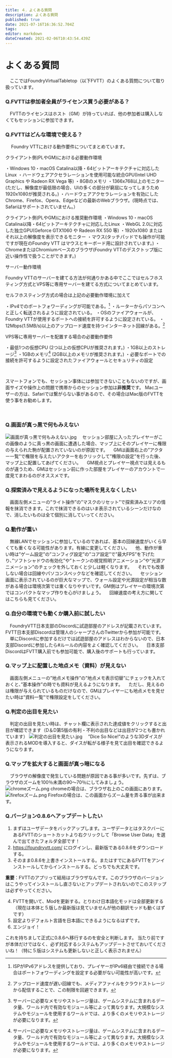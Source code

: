 ```yaml
---
title: ４．よくある質問
description: よくある質問
published: true
date: 2021-07-16T16:36:52.704Z
tags: 
editor: markdown
dateCreated: 2021-02-06T10:43:54.439Z
---
```


# よくある質問
　ここではFoundryVirtualTabletop（以下FVTT）のよくある質問について取り扱っています。

### Q.FVTTは参加者全員がライセンス買う必要がある？
　FVTTのライセンスはホスト（GM）が持っていれば、他の参加者は購入しなくてもセッションに参加できます。
 <br />
### Q.FVTTはどんな環境で使える？
　
 Foundry VTTにおける動作要件についてまとめています。

クライアント側(PLやGM)における必要動作環境

・Windows 10・macOS Catalina以降・64ビットアーキテクチャに対応したLinux
・ハードウェアアクセラレーションを使用可能な統合GPU(Intel UHD Graphics や Radeon RX Vega 等)
・8GBのメモリ
・1366x768以上のモニター (ただし、解像度が最低限の場合、UIの多くの部分が窮屈になってしまうため1920x1080が推奨される。)
・ハードウェアアクセラレーションを有効にしたChrome、Firefox、Opera、Edgeなどの最新のWebブラウザ。(現時点では、Safariはサポートされていません。）

クライアント側(PLやGM)における推奨動作環境
・Windows 10・macOS Catalina以降・64ビットアーキテクチャに対応したLinux
・WebGL 2.0に対応した独立GPU(Geforce GTX1060 や Radeon RX 550 等)
・1920x1080 またはそれ以上の解像度を表示できるモニター
・マウス(タッチパッドでも操作が可能ですが現在のFoundry VTT はマウスとキーボード用に設計されています。)
・ChromeまたはChromiumベースのブラウザ(Foundry VTTのデスクトップ版に近い操作性で扱うことができます。)

サーバー動作環境

Foundry VTTのサーバーを建てる方法が何通りかある中でここではセルフホスティング方式とVPS等に専用サーバーを建てる方式についてまとめています。

セルフホスティング方式の場合は上記の必要動作環境に加えて

・IPv4でのポートフォワーディングが可能である。[^1]
・ルーターからパソコンへと正しく転送されるように設定されている。
・OSのファイアウォールが、Foundry VTTが使用するポートへの接続を許可するように設定されている。
・12Mbps(1.5MB/s)以上のアップロード速度を持つインターネット回線がある。[^2]


[^1]:ISPがIPv6アドレスを提供しており、プレイヤーがIPv6経由で接続できる場合はポートフォワーディングを設定する必要がない可能性が高いです。

[^2]:アップロード速度が遅い回線でも、メディアファイルをクラウドストレージから配信することで、この制限を回避できます。


VPS等に専用サーバーを配置する場合の必要動作要件

・最低1つの仮想CPU (2つ以上の仮想CPUが推奨されます。)
・1GB以上のストレージ[^3]
・1GBのメモリ[^3] (2GB以上のメモリが推奨されます。)
・必要なポートでの接続を許可するように設定されたファイアウォールとセキュリティの設定 

[^3]:サーバーに必要なメモリやストレージ量は、ゲームシステムに含まれるデータ量、ワールド内で有効なモジュール等によって異なります。大規模なシステムやモジュールを使用するワールドでは、より多くのメモリやストレージが必要になります。

<br />
 
スマートフォンでも、セッション事体には参加できないこともないのですが、画面サイズや操作上の問題で携帯からのセッション参加は**非推奨**です。
Macユーザーの方は、Safariでは繋がらない事があるので、その場合はMac版のFVTTを使う事をお勧めします。

 <br />
 
### Q.画面が真っ黒で何もみえない
![画面が真っ黒で何もみえない.jpg](/images/japanese-community/画面が真っ黒で何もみえない.jpg)
　セッション部屋に入ったプレイヤーがこの画像のように真っ黒の画面に遭遇した場合、マップ上にそのプレイヤーに権限の与えられた駒が配置されていないのが原因です。
　GMは画面右上の”アクター一覧”で権限を与えたいアクターを右クリックして”権限の設定”を行った後、マップ上に配置してあげてください。
　GM視点とプレイヤー視点では見えるものが違うため、GMはセッション前に作った部屋をプレイヤーのアカウントで一度見てまわるのがオススメです。
 <br />
### Q.探索済みで見えるようになった場所を見えなくしたい
　画面左側メニューの”ライト操作”の”マスクのリセット”で探索済みエリアの情報を抹消できます。これで抹消できるのはいま表示されているシーンだけなので、消したいものは全て個別に消していってください。
 <br />
### Q.動作が重い
　無線LANでセッションに参加しているのであれば、基本の回線速度がいくら早くても重くなる可能性があります。有線に変更してください。
　他、動作が重い時は”ゲーム設定”の”コンフィグ設定”の”コア設定”で”最大FPS”を下げたり、”ソフトシャドウの有効化”や”トークンの視覚照明アニメーション”や”光源アニメーション”のチェックを外しておくと少しは軽くなります。
　それでも改善しない場合は回線やパソコンスペックなどを確認してください。
　セッション画面に表示されているのが巨大なマップで、ウォール設定や光源設定が相当な数がある場合は環境次第では重くなりやすいです。GM側はプレイヤーの環境次第ではコンパクトなマップ作りを心がけましょう。
　回線速度の考え方に関してはこちらも見てください。
 <br />
### Q.自分の環境でも動くか購入前に試したい
　FoundryVTT日本支部のDiscordに試遊部屋のアドレスが記載されています。FVTT日本支部Discordは管理人のシャープさんのTwitterから参加が可能です。
　単にDiscordに参加するだけでは試遊部屋のアドレスはわからないので、日本支部Discordに参加したら#ルールの内容をよく確認してください。
　日本支部DiscordはFVTT購入前でも参加可能で、購入後のサポートも行っています。
 <br />
### Q.マップ上に配置した地点メモ（資料）が見えない
　画面左側メニューの”地点メモ操作”の”地点メモ表示切替”にチェックを入れておくと、”基本操作”の時でも資料が見えるようになります。
　ただし、見えるのは権限が与えられているものだけなので、GMはプレイヤーにも地点メモを見せたい時は”資料一覧”で権限設定をしてください。
 <br />
### Q.判定の出目を見たい
　判定の出目を見たい時は、チャット欄に表示された達成値をクリックすると出目が確認できます（D＆D第5版の有利・不利の出目などは出目が2つとも書かれています）
![判定の出目を見たい.jpg](/images/japanese-community/判定の出目を見たい.jpg)
　”Dice So Nice!”のような3Dダイスが表示されるMODを導入すると、ダイスが転がる様子を見て出目を確認できるようになります。
 <br />
 ### Q.マップを拡大すると画面が真っ暗になる
　ブラウザの解像度で発生している問題が原因である事が多いです。先ずは、ブラウザのズームを100％未満の90～70％にしてみましょう。
![chromeズーム.png](/images/japanese-community/chromeズーム.png)
chromeの場合は、ブラウザ右上のこの画面にあります。
![firefoxズーム.png](/images/japanese-community/firefoxズーム.png)
Firefoxの場合は、この画面からズーム量を弄る事が出来ます。
<br />
 ### Q.バージョン0.8.6へアップデートしたい
1. まずはユーザデータをバックアップします。ユーザデータとはタスクバーにあるFVTTのショートカットより右クリックして「Browse User Data」を選んで出てきたフォルダ全部です！
1. https://foundryvtt.com/ にログインし、最新版である0.8.6をダウンロードする。
1. そのまま0.8.6を上書きインストールする。またはすでにあるFVTTをアンインストールしてからインストールする。どっちでも大丈夫です。


**重要**：FVTTのアプリって結局はブラウザなんです。このブラウザのバージョンはこうやってインストールし直さないとアップデートされないのでこのステップは必ずやってください。


4. FVTTを開いて、Modを更新する。とりわけ日本語化モッドは全部更新する（現在は本体と５版しか最新版は見ていませんが他の翻訳モッドも動くはずです）
1. 設定よりデフォルト言語を日本語にできるようになるはずです。
1. エンジョイ！

これを持ちまして正式に0.8.6へ移行するのを安全と判断します。
当たり前ですが本体だけではなく、必ず対応するシステムもアップデートさせておいてくださいね！（特に５版はシステムも更新しないと正しく表示されません）
<br />